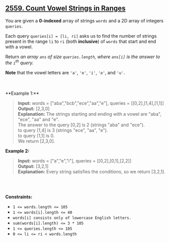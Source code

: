 ## [2559. Count Vowel Strings in Ranges](https://leetcode.com/problems/count-vowel-strings-in-ranges/description/)

You are given a **0-indexed** array of strings `words` and a 2D array of integers `queries`.

Each query `queries[i] = [li, ri]` asks us to find the number of strings present in the range `li` to `ri` (both **inclusive**) of `words` that start and end with a vowel.

Return *an array `ans` of size `queries.length`, where `ans[i]` is the answer to the `i`<sup>th</sup> query.*

**Note** that the vowel letters are `'a'`, `'e'`, `'i'`, `'o'`, and `'u'`.

</br>
</br>
**Example 1:**

> **Input:** words = ["aba","bcb","ece","aa","e"], queries = [[0,2],[1,4],[1,1]]  
> **Output:** [2,3,0]  
> **Explanation:** The strings starting and ending with a vowel are "aba", "ece", "aa" and "e".  
> The answer to the query [0,2] is 2 (strings "aba" and "ece").  
> to query [1,4] is 3 (strings "ece", "aa", "e").  
> to query [1,1] is 0.  
> We return [2,3,0].


**Example 2:**

> **Input:** words = ["a","e","i"], queries = [[0,2],[0,1],[2,2]]  
> **Output:** [3,2,1]  
> **Explanation:** Every string satisfies the conditions, so we return [3,2,1].

</br>
</br>

**Constraints:**

* `1 <= words.length <= 105`  
* `1 <= words[i].length <= 40`  
* `words[i] consists only of lowercase English letters.`  
* `sum(words[i].length) <= 3 * 105`  
* `1 <= queries.length <= 105`  
* `0 <= li <= ri < words.length`
